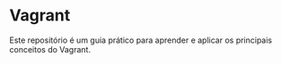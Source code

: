 # Vagrant
Este repositório é um guia prático para aprender e aplicar os principais conceitos do Vagrant.
